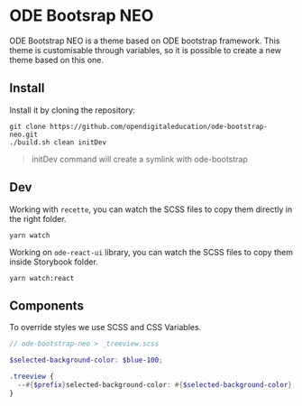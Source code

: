 # ODE Bootsrap NEO

ODE Bootstrap NEO is a theme based on ODE bootstrap framework.
This theme is customisable through variables, so it is possible to create a new theme based on this one.

## Install

Install it by cloning the repository:
```
git clone https://github.com/opendigitaleducation/ode-bootstrap-neo.git
./build.sh clean initDev
```

> initDev command will create a symlink with ode-bootstrap

## Dev

Working with `recette`, you can watch the SCSS files to copy them directly in the right folder.

```
yarn watch
```

Working on `ode-react-ui` library, you can watch the SCSS files to copy them inside Storybook folder.

```
yarn watch:react
```

## Components

To override styles we use SCSS and CSS Variables.

```scss
// ode-bootstrap-neo > _treeview.scss

$selected-background-color: $blue-100;

.treeview {
  --#{$prefix}selected-background-color: #{$selected-background-color};
}
```

<!-- ## Surcharges
### Comment créer une surcharge ?

1. Créer un dossier avec le nom de la surcharge dans le dossier `scss/overrides`, exemple : `scss/overrides/cg77`

2. A l'intérieur de ce dossier, créer un fichier `_variables.scss` et un fichier `_overrides.scss` :

- Le fichier `_variables.scss` est destiné uniquement aux surcharges de variables
- Le fichier `_overrides.scss` est destiné aux surcharges de classes

**Note** : Ces 2 fichiers sont obligatoires, ils peuvent être laissés vides si pas de surcharge de variables ou pas de surcharge de classes

**Note** : Ne mettre que les variables et sélecteurs spécifiques à la surcharge

### Comment déployer la surcharge sur un springboard en local ?

1. Lancer la commande : `./build.sh -o="<override>" clean init install`
2. Un artefact `com.opendigitaleducation~ode-bootstrap-neo-[override]~[version]` sera installé dans les dépendances maven local (exemple : `com.opendigitaleducation~ode-bootstrap-neo-cg77~1.0-SNAPSHOT`)
3. Faire pointer votre springboard local sur l'artefact généré en éditant le fichier ent-core.json, comme suit :

exemple avec la surcharge "cg77" : 

```
{
  "name":"com.opendigitaleducation~ode-bootstrap-neo-cg77~1.0-SNAPSHOT",
  "type": "theme",
  "waitDeploy": true,
  "extension":"-fat.jar"
}
```

### Comment déployer la surcharge sur une plateforme distante ?

1. Créer un job Jenkins avec un paramètre de build `OVERRIDE` avec la valeur du nom de dossier de la surcharge créé, exemple : `cg77`
2. Le job doit pointer sur le dépôt `git@github.com:opendigitaleducation/ode-bootstrap-neo.git` et utiliser le script `Jenkinsfile`
3. Lancer le job Jenkins. Un artefact `com.opendigitaleducation~ode-bootstrap-neo-[override]~[version]` sera créé (exemple : `com.opendigitaleducation~ode-bootstrap-neo-cg77~1.0-SNAPSHOT`)
4. Configurer le springboard de la plateforme pour faire pointer le module ode-bootstraop-neo vers l'artefact de la surcharge :

exemple avec la surcharge "cg77" : 

```
{
  "name":"com.opendigitaleducation~ode-bootstrap-neo-cg77~1.0-SNAPSHOT",
  "type": "theme",
  "waitDeploy": true,
  "extension":"-fat.jar"
}
``` -->